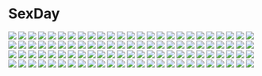 # SexDay
![](https://konachan.com/jpeg/2ae1447d8c8c3f72e7289ec951c6852f/Konachan.com%20-%20146338%20ass%20game_cg%20long_hair%20mitha%20nanawind%20nipples%20orange_eyes%20panties%20school_uniform%20striped_panties%20thighhighs%20twintails%20underwear%20white_hair%20yuyukana.jpg)
![](https://konachan.com/image/8dcbe018efd07ddf1384633da8374430/Konachan.com%20-%20120536%20brown_hair%20fizz%20karory%20koisuru_koto_to_mitsuketari%20school_uniform%20suzuse_satsuki%20thighhighs.jpg)
![](https://konachan.com/jpeg/34253b7e146fc336cc0d6a9ed206f6c9/Konachan.com%20-%20279128%20barefoot%20blonde_hair%20blush%20breasts%20kiniro_mosaic%20kujou_karen%20long_hair%20minato_%28ojitan_gozaru%29%20navel%20ribbons%20spread_legs%20valentine.jpg)
![](https://konachan.com/jpeg/b120c56923fe2e2ae661054c676bde35/Konachan.com%20-%20109055%20animal%20bird%20doll%20hatori_piyoko%20hook%20long_hair%20panties%20pantyhose%20school_uniform%20strawberry_nauts%20underwear%20yatsuka_itsuki.jpg)
![](https://konachan.com/image/86c3a4a2b55e49b0535c0f43546fc764/Konachan.com%20-%20298366%20ass%20beach%20bikini%20blonde_hair%20blue_eyes%20breasts%20clouds%20kanta_%28kanta_077%29%20long_hair%20original%20pointed_ears%20shade%20sky%20swimsuit%20topless%20towel.jpg)
![](https://konachan.com/jpeg/eb7cb1c04752a5571d3ce6fda8bf8fb8/Konachan.com%20-%20106605%20blush%20breasts%20brown_hair%20censored%20derivara%21%20game_cg%20nipples%20paizuri%20penis%20yufu_asuka.jpg)
![](https://konachan.com/image/c7931631f10602e032949c53678e2bd3/Konachan.com%20-%20148457%20ariverkao%20blonde_hair%20breasts%20brown_eyes%20cleavage%20original%20panties%20sword%20underwear%20weapon.jpg)
![](https://konachan.com/image/7f5800cec775d03e614e56b311ba5d4f/Konachan.com%20-%20219916%202girls%20aliasing%20anthropomorphism%20book%20building%20flowers%20kantai_collection%20shigure_%28kancolle%29%20sleeping%20socks%20stairs%20tailam%20thighhighs.jpg)
![](https://konachan.com/image/f9649d0845c8c1d6f66224f17696602f/Konachan.com%20-%20189606%20censored%20cum%20handjob%20penis%20takanashi_nazuna%20working%21%21.jpg)
![](https://konachan.com/jpeg/503048fc659763da7f02632586298583/Konachan.com%20-%20148190%20arantheus%20ass%20bed%20blonde_hair%20blush%20fate_hollow_ataraxia%20fate_stay_night%20fate_%28series%29%20fingering%20nipples%20nude%20saber%20saber_alter%20tribadism%20wet%20yuri.jpg)
![](https://konachan.com/image/a9f4223e102e17cb9323e5fb65083ff7/Konachan.com%20-%2064801%20cecily_cambell%20charlotte_e_firobisher%20lisa%20pointed_ears%20seiken_no_blacksmith.jpg)
![](https://konachan.com/jpeg/180b987050c14b0df5e29adaed50ac46/Konachan.com%20-%20296016%20ass%20breasts%20granblue_fantasy%20nipples%20sarasa_%28granblue_fantasy%29%20sex%20tenken%20third-party_edit%20uncensored.jpg)
![](https://konachan.com/image/7b4f630b752ca7d5d2b182250b8e21a8/Konachan.com%20-%2015009%20flcl.jpg)
![](https://konachan.com/image/67543e5562bf43f4711367bb38820447/Konachan.com%20-%20157892%20cacnea%20cherrim%20cherubi%20foongus%20hat%20hoppip%20oddish%20pansage%20pokemon%20psyduck%20roselia%20seedot%20sewaddle%20shaymin%20skiploom%20snivy%20sunkern%20tangela%20wailmer.jpg)
![](https://konachan.com/image/c6ba1c589abdfdc8a708bcc0d9204aaf/Konachan.com%20-%2024964%20gainax%20kobayashi_yuji%20neon_genesis_evangelion%20soryu_asuka_langley.jpeg)
![](https://konachan.com/jpeg/357a1092361eda314d10b8705c5a9917/Konachan.com%20-%20305172%20aqua_eyes%20braids%20cherry_blossoms%20flowers%20lium%20long_hair%20original%20pink_hair%20water.jpg)
![](https://konachan.com/jpeg/8adc8eab5972579872e888534278a80f/Konachan.com%20-%20256633%20akaza%20breasts%20cleavage%20game_cg%20henshin_3%20may-be_soft%20minakoshi_konami%20nipples%20panties%20see_through%20underwear%20wink.jpg)
![](https://konachan.com/image/25f2876c80933ede75c112da59c1578a/Konachan.com%20-%20143705%20animal_ears%20ass%20breasts%20brown_hair%20bunnygirl%20calendar%20cleavage%20hosaka_hina%20hulotte%20ikegami_akane%20long_hair%20pantyhose%20tail%20wink%20with_ribbon.jpg)
![](https://konachan.com/image/b2bfad3b79e3c49b92f2dcc49c9a75f8/Konachan.com%20-%20196478%20blue%20hat%20original%20short_hair%20tie%20yoshioka_yoshiko.jpg)
![](https://konachan.com/image/885d6b250fe8dc8a828d90f621dbee14/Konachan.com%20-%20217625%20f%20original.jpg)
![](https://konachan.com/image/a0fcf2c0d656c40361c1aefe976b0dde/Konachan.com%20-%2065674%20akiyama_mio%20hirasawa_yui%20k-on%21%20kotobuki_tsumugi%20tainaka_ritsu.jpg)
![](https://konachan.com/image/cd93768df3a3642a0bfe6f490084d665/Konachan.com%20-%20286010%20aqua_eyes%20atdan%20blue_hair%20breasts%20cropped%20dress%20fang%20haiyi%20sideboob%20space%20stars%20vocaloid%20water%20waterfall%20wristwear.jpg)
![](https://konachan.com/jpeg/069464eb503dfefbf45c52b3fd45263f/Konachan.com%20-%20175254%20bed%20bra%20brown_eyes%20brown_hair%20game_cg%20kushinada_nadeshiko%20long_hair%20miyasu_risa%20open_shirt%20panties%20pantyhose%20underwear%20windmill_%28company%29.jpg)
![](https://konachan.com/jpeg/e7430ae44daf81a8c3c47e00849ebc38/Konachan.com%20-%20198186%20animal_ears%20bunny_ears%20drink%20food%20kneehighs%20long_hair%20nyantype%20orange_hair%20purple_eyes%20purple_hair%20red_hair%20scan%20short_hair%20skirt%20yellow_eyes.jpg)
![](https://konachan.com/image/5779ef7cd1071c1aaf477abf49897aa5/Konachan.com%20-%20305853%20aqua_eyes%20blush%20bow%20breast_hold%20breasts%20brown_hair%20long_hair%20nipples%20no_bra%20original%20panties%20school_uniform%20shirt_lift%20underwear.jpg)
![](https://konachan.com/jpeg/0f980c319fc1dbcc06fe4f597a1037e1/Konachan.com%20-%2097143%20animal_ears%20apple%20brown_eyes%20brown_hair%20food%20fruit%20horo%20long_hair%20nude%20ookami_to_koushinryou%20tail%20white%20wolfgirl.jpg)
![](https://konachan.com/jpeg/fa785986125c0ecfcae4e593581bea43/Konachan.com%20-%20263859%20akeno_com%20bell%20brown_hair%20hat%20original%20phone%20red_eyes%20school_uniform%20short_hair%20skirt%20vocaloid%20wristwear.jpg)
![](https://konachan.com/image/0335326e5db08b57a973ee8f7140e689/Konachan.com%20-%2043741%20bath%20bathtub%20kannagi_crazy_shrine_maidens%20nagi%20nude.jpg)
![](https://konachan.com/image/5195f5f12c1ab2911812a63e6df08456/Konachan.com%20-%2034219%20tagme.jpg)
![](https://konachan.com/image/d3144c7234690b7f137772c6aeccb379/Konachan.com%20-%2035854%20katori_rea%20maid%20nekonyan%20parfait_chocolat%20waitress.jpg)
![](https://konachan.com/jpeg/447f6b1acb0795621ede1f462e9a0089/Konachan.com%20-%20246277%20blush%20bow%20hat%20loli%20lolita_fashion%20long_hair%20masaru_miura%20patchouli_knowledge%20purple_eyes%20purple_hair%20skirt_lift%20touhou%20watermark%20wristwear.jpg)
![](https://konachan.com/image/dc94c98ec5bb2b9d7fa3e51b236cf576/Konachan.com%20-%20174550%20bra%20breasts%20choker%20cleavage%20elbow_gloves%20garter_belt%20gloves%20pink_eyes%20pink_hair%20ribbons%20short_hair%20stockings%20thighhighs%20touhou%20underwear%20ut_%28apt%29.jpg)
![](https://konachan.com/image/0dbc6532cf090729d03c1b68af9e18f3/Konachan.com%20-%2076003%20animal_ears%20charlotte_e_yeager%20cosplay%20strike_witches%20swimsuit%20tail.jpg)
![](https://konachan.com/jpeg/68fb0e3f3f4b25fd46e7b9e1216fcf10/Konachan.com%20-%20242069%20annin_doufu%20autumn%20barefoot%20brown_eyes%20brown_hair%20clouds%20idolmaster%20leaves%20loli%20long_hair%20onsen%20ponytail%20senzaki_ema%20short_hair%20sky%20towel%20water.jpg)
![](https://konachan.com/jpeg/7741f7be6209cb31bd0c60f069363155/Konachan.com%20-%20177413%20blush%20cropped%20flat_chest%20hinamizawa_%28hina-sawa%29%20long_hair%20makai_gakuen_catastrophe%20nopan%20pink_hair%20purple_eyes%20torn_clothes%20wings.jpg)
![](https://konachan.com/jpeg/7a8466c015945babea598f4c2940d07e/Konachan.com%20-%20241065%20bodysuit%20breasts%20cropped%20erect_nipples%20fate_grand_order%20fate_%28series%29%20long_hair%20purple_hair%20red_eyes%20skintight%20tagme_%28artist%29%20weapon.jpg)
![](https://konachan.com/image/47d69b0b94b1aae22966187deaa3b27f/Konachan.com%20-%20175454%20animal_ears%20ashe%20black_hair%20braids%20breasts%20cleavage%20clouds%20ezreal%20fire%20foxgirl%20grass%20long_hair%20magic%20mask%20ricegnat%20sword%20tail%20weapon%20yellow_eyes.jpg)
![](https://konachan.com/jpeg/3baafdf9573d94725dea784671d01a83/Konachan.com%20-%20194535%20blush%20breasts%20chocola%20headband%20logo%20long_hair%20nipples%20no_bra%20open_shirt%20panties%20red_eyes%20tenmaso%20thighhighs%20underwear%20undressing%20whirlpool%20white_hair.jpg)
![](https://konachan.com/image/b852f7d9f528743bfbdcc2f748f3606f/Konachan.com%20-%20194319%202girls%20a_luo%20blue_eyes%20blue_hair%20dress%20green_eyes%20hat%20kaku_seiga%20miyako_yoshika%20purple_hair%20short_hair%20skirt%20thighhighs%20touhou.jpg)
![](https://konachan.com/jpeg/93e652d40913dcb53b730f781fe9b696/Konachan.com%20-%20177882%202girls%20bed%20black_hair%20blush%20bra%20breasts%20cleavage%20eventh7%20green_eyes%20hug%20long_hair%20navel%20original%20panties%20ponytail%20signed%20tattoo%20underwear%20yuri.jpg)
![](https://konachan.com/image/c03b6f873ef01b2f914ca2e56e88a323/Konachan.com%20-%20208482%20nine_wangwang%20original.jpg)
![](https://konachan.com/image/ba9d825392947db0a02c99fdcf836c54/Konachan.com%20-%2023449%20aria%20green_eyes%20mizunashi_akari%20pink_hair%20tagme.jpg)
![](https://konachan.com/jpeg/2868b6f2f08dfe96d3d62da640c1eb1d/Konachan.com%20-%20162092%20breasts%20nipples%20ran%27ou_%28tamago_no_kimi%29%20tan_lines%20third-party_edit%20white%20yuri.jpg)
![](https://konachan.com/image/4b1d7bea3afc54bdd05a317a8c85a83a/Konachan.com%20-%20240731%20aqua_eyes%20bow%20breasts%20eromanga-sensei%20gosledging%20gray_hair%20izumi_sagiri%20loli%20no_bra%20nopan%20shorts.jpg)
![](https://konachan.com/jpeg/71be8253b1b045cce72ffded48af0aeb/Konachan.com%20-%20295005%20ass%20blonde_hair%20idolmaster%20makatani%20panties%20purple_eyes%20saijou_juri%20school_uniform%20short_hair%20skirt%20skirt_lift%20underwear%20white%20wristwear.jpg)
![](https://konachan.com/image/42c4ab184f637c9812d2cc3969967016/Konachan.com%20-%205604%20arakawa%20asahina_mikuru%20group%20koizumi_itsuki%20kunikida%20kyon%20kyon_no_imouto%20maid%20male%20mori_sonou%20nagato_yuki%20school_uniform%20shamisen%20taniguchi%20tsuruya.jpg)
![](https://konachan.com/jpeg/cf1cf6a9fe856a624292a3d4d4eb7b6d/Konachan.com%20-%20264860%20aqua_eyes%20barefoot%20bikini%20blonde_hair%20bosshi%20breasts%20cleavage%20erect_nipples%20long_hair%20navel%20original%20sketch%20spread_legs%20swimsuit.jpg)
![](https://konachan.com/jpeg/a7ee08e475d937ec83cfb60bd9e397b5/Konachan.com%20-%20193390%20blue_eyes%20blush%20game_cg%20panties%20red_hair%20rosebleu%20sekai_wo_sukuu_dake_no_kantan_na_oshigoto%20skirt%20skirt_lift%20sky%20underwear%20upskirt%20yamanashi_akari.jpg)
![](https://konachan.com/image/81a637f8788622d407cd1e995653e059/Konachan.com%20-%20134850%20ass%20barefoot%20bed%20blush%20bow%20bra%20brown_eyes%20brown_hair%20headband%20idolmaster%20loli%20long_hair%20minase_iori%20nopan%20oyari_ashito%20ribbons%20scan%20underwear.jpg)
![](https://konachan.com/image/be250c08aa3a4903ea149976dcdf05d8/Konachan.com%20-%2090155%20bunnygirl%20inaba_tewi%20loli%20reisen_udongein_inaba%20tagme_%28artist%29%20touhou%20yukkuri_shiteitte_ne.jpg)
![](https://konachan.com/image/8532c63104af05f8c41ba40a9b5708d6/Konachan.com%20-%20171197%20aliasing%20animal_ears%20bell%20blush%20breast_hold%20breasts%20bunny_ears%20christmas%20cleavage%20green_hair%20long_hair%20no_bra%20original%20red_eyes%20teddy_bear%20thighhighs.jpg)
![](https://konachan.com/jpeg/fec39829dff9d12413f6df376a8155dc/Konachan.com%20-%20212909%20gun_gale_online%20kirigaya_kazuto%20male%20rikusempai%20shinon_%28sao%29%20sword_art_online%20trap.jpg)
![](https://konachan.com/image/137e445dfa181a4faea07be87f429243/Konachan.com%20-%2089773%20all_male%20baldr_sky%20kadokura_kou%20kikuchi_seiji%20male.jpg)
![](https://konachan.com/image/d918ff9c0b11e0292130222c1fdedc64/Konachan.com%20-%20153805%20animal%20hrhr%20original%20pointed_ears.jpg)
![](https://konachan.com/jpeg/3ae820516cbd01f80ef079fc515f3691/Konachan.com%20-%2023762%20bikini%20gakuen_utopia_manabi_straight%20odori_momoha%20swimsuit.jpg)
![](https://konachan.com/image/e90a2e6d9c065513709b46fee9a615c5/Konachan.com%20-%20150050%20brown_eyes%20brown_hair%20culture_japan%20koku%20school_uniform%20suenaga_mirai.jpg)
![](https://konachan.com/image/ee300ced69e596d2bf8f0a44e9b4e13f/Konachan.com%20-%2039563%202girls%20black_eyes%20blush%20brown_eyes%20brown_hair%20glasses%20hidamari_sketch%20japanese_clothes%20miko%20purple_hair%20sae%20short_hair%20ume_aoki%20yuno.jpg)
![](https://konachan.com/image/f946030d5957389f98e55f609db602ed/Konachan.com%20-%20296428%20black_hair%20blush%20breasts%20brown_eyes%20censored%20long_hair%20navel%20necklace%20nipples%20nude%20original%20penis%20pubic_hair%20pussy%20shikuta_maru%20spread_legs.jpg)
![](https://konachan.com/image/ce9d8b71dc498cb11536a4ede5a9acc1/Konachan.com%20-%20145183%20blush%20bow%20brown_eyes%20brown_hair%20censored%20hakurei_reimu%20long_hair%20nironiro%20swimsuit%20touhou.jpg)
![](https://konachan.com/image/e80bd1fbcafb0be7c2aec8d9004bfa35/Konachan.com%20-%2086566%20dress%20flowers%20jpeg_artifacts%20long_hair%20signed%20tagme%20white_hair.jpg)
![](https://konachan.com/image/43d44c909f9fce7f146074d61bf0760f/Konachan.com%20-%2042327%20bunnygirl%20reisen_udongein_inaba%20touhou.jpg)
![](https://konachan.com/image/b1911582f803953c276f36bf95ae3fda/Konachan.com%20-%2014364%20tagme.jpg)
![](https://konachan.com/image/d7f42a1bc236d7416ca9fbdbf8596357/Konachan.com%20-%2013377%20hiiragi_tsukasa%20lucky_star.jpg)
![](https://konachan.com/jpeg/1211c9cfa6c72acae3725bffc09b6720/Konachan.com%20-%20232336%20anthropomorphism%20kantai_collection%20nyum%20yuudachi_%28kancolle%29.jpg)
![](https://konachan.com/jpeg/154c8dfa2561ee275ccf214f211155d1/Konachan.com%20-%20173478%20blue_eyes%20blue_hair%20glasses%20green_eyes%20green_hair%20group%20inumuta_houka%20kill_la_kill%20matoi_ryuuko%20open_shirt%20red%20short_hair%20shsite%20uniform.jpg)
![](https://konachan.com/jpeg/83d85e8560f0597dd69ef95265a11556/Konachan.com%20-%20271684%20barefoot%20brown_hair%20game_console%20himote_house%20pantyhose%20sleeping%20socks%20yomu_%28sgt_epper%29.jpg)
![](https://konachan.com/image/237da72e97065157bb6825209fc38f2b/Konachan.com%20-%20262228%202girls%20darling_in_the_franxx%20ichigo_%28darling_in_the_franxx%29%20zero_two%20zipplin.jpg)
![](https://konachan.com/image/8906cd91a8a8956ced61f4cbc1d59b69/Konachan.com%20-%20246852%20animal%20aqua_eyes%20aqua_hair%20bow%20dress%20garter%20gloves%20hatsune_miku%20long_hair%20minami_mofuko%20rabbit%20ribbons%20twintails%20vocaloid%20wand%20yuki_miku.jpg)
![](https://konachan.com/image/3713d27c3ad75f96559de09f71b23f21/Konachan.com%20-%20154702%20aqua_eyes%20blonde_hair%20boku_wa_tomodachi_ga_sukunai%20breasts%20cait%20cleavage%20kashiwazaki_sena%20valentine.jpg)
![](https://konachan.com/image/ebb6dbc5931fe66706248e8a1abc6837/Konachan.com%20-%2050992%20guitar%20hirasawa_yui%20instrument%20k-on%21.jpg)
![](https://konachan.com/jpeg/54fc036018849a5578da08cd17edcffa/Konachan.com%20-%20252967%20animal_ears%20anthropomorphism%20azur_lane%20bikini%20black_hair%20breasts%20choker%20ero_waifu%20foxgirl%20long_hair%20navel%20nipples%20orange_eyes%20swimsuit%20wet.jpg)
![](https://konachan.com/jpeg/aea4af81f066d0b6c8599d705b4ae7d5/Konachan.com%20-%20263258%20aliasing%20blush%20breasts%20fate_%28series%29%20hera_%28hara0742%29%20long_hair%20navel%20nipples%20nude%20penis%20pussy%20pussy_juice%20sex%20spread_legs%20uncensored%20wet%20white_hair.jpg)
![](https://konachan.com/jpeg/bdd9873c4d1f6bd0f8848910fff1d6d9/Konachan.com%20-%20238054%20akahito%20breasts%20brown_hair%20dress%20elbow_gloves%20flowers%20gloves%20green_eyes%20long_hair%20petals%20tamasaka_makoto%20tokyo_7th_sisters.jpg)
![](https://konachan.com/jpeg/81be5d540bb5bacb09a4ed05122aae65/Konachan.com%20-%20161524%20dennryuurai%20merry_nightmare%20nipple_slip%20panties%20pointed_ears%20underwear%20wet%20yumekui_merry.jpg)
![](https://konachan.com/image/f54b542fd9fb7ad341e3fd340d84786d/Konachan.com%20-%20106654%20breasts%20censored%20nipples%20original%20paizuri%20pass-d%20penis.jpg)
![](https://konachan.com/image/79f1e136c27c46cfbce187d06f92f68b/Konachan.com%20-%2098284%20blonde_hair%20flandre_scarlet%20kaisu%20phone%20red_eyes%20thighhighs%20touhou%20vampire%20wings.jpg)
![](https://konachan.com/image/6ecdd8a99a2359394e7e93d683f52de5/Konachan.com%20-%20181257%20animal_ears%20breasts%20foxgirl%20japanese_clothes%20koishi_chikasa%20multiple_tails%20nipples%20original%20s_kanojo%20tail%20white_hair%20yellow_eyes.jpg)
![](https://konachan.com/image/e1373df834d0fb426dc451dc4d170a3f/Konachan.com%20-%20174350%20aliasing%20big.g%20black_hair%20blonde_hair%20boots%20clouds%20elbow_gloves%20gloves%20headband%20long_hair%20rensouhou-chan%20skirt%20thighhighs%20water%20weapon%20yellow_eyes.jpg)
![](https://konachan.com/image/396faabf3ddcaaf644af5f12f25f1126/Konachan.com%20-%2035353%20animal%20bunnygirl%20doll%20fairy%20inaba_tewi%20katana%20lily_white%20luna_child%20mage%20maid%20miko%20myon%20rabbit%20sunny_milk%20sword%20touhou%20vampire%20weapon%20witch.jpg)
![](https://konachan.com/image/a01131282e666b540f13bc2707994a0d/Konachan.com%20-%2092209%20vandread.jpg)
![](https://konachan.com/image/a96b0a07eda5c2d71c8cc2a2dca2263d/Konachan.com%20-%20160866%20animal%20clouds%20fish%20hiyo_tomy%20original%20scenic%20school_uniform%20sky%20water.jpg)
![](https://konachan.com/jpeg/1f15adb8277071dd78daf0a91f7bda86/Konachan.com%20-%20225937%20ball%20brown_hair%20female_protagonist_%28pokemon_go%29%20gloves%20hat%20long_hair%20pantyhose%20phone%20pokemon%20ponytail%20red_eyes%20shorts%20zunofu.jpg)
![](https://konachan.com/jpeg/662aa063815cde779d21fbc8c3b280e8/Konachan.com%20-%20291072%20book%20bow%20dress%20eho_%28icbm%29%20orange_eyes%20short_hair%20thighhighs%20tokiko%20touhou%20waifu2x%20white_hair%20wings.jpg)
![](https://konachan.com/jpeg/e3f4737dd5fdf6fb8e8ae6689589b74f/Konachan.com%20-%20268800%20anus%20ass%20blonde_hair%20blush%20boris_%28noborhys%29%20breasts%20censored%20dress%20green_eyes%20lillie_%28pokemon%29%20long_hair%20nipples%20pokemon%20ponytail%20pussy%20torn_clothes.jpg)
![](https://konachan.com/image/62cc0d76755e35cc1e77cf59bf4cfa77/Konachan.com%20-%2029603%20aquaplus%20himeyuri_ruri%20himeyuri_sango%20leaf%20nanao_naru%20to_heart%20to_heart_2.jpg)
![](https://konachan.com/image/e9715f6fae217e2ab0493eaf397b6556/Konachan.com%20-%2047029%20black%20green_hair%20japanese_clothes%20kochiya_sanae%20long_hair%20miko%20touhou%20yellow_eyes.jpg)
![](https://konachan.com/jpeg/67fd2abe40c2a83b496632a0db5ed44d/Konachan.com%20-%20109720%20blush%20drink%20kankitsukei_shoujo%20orange_hair%20tagme%20vector.jpg)
![](https://konachan.com/image/41e6bf640137d646be5458babe5387db/Konachan.com%20-%20146582%20breasts%20choker%20cleavage%20green_hair%20horns%20juniper%27s_knot%20pan%21ies%20pantyhose%20pointed_ears%20short_hair%20yellow_eyes.jpg)
![](https://konachan.com/image/30b9c74296584ee9b66459ae72aea3ba/Konachan.com%20-%2074489%20bed%20brown_eyes%20brown_hair%20hiide%20loli%20nekomiya_nono%20panties%20scan%20underwear%20yotsunoha.jpg)
![](https://konachan.com/jpeg/58584b7224010c896c114f7d03c17b52/Konachan.com%20-%209312%20dress%20hat%20maribel_han%20touhou%20usami_renko%20yuuki_tatsuya.jpg)
![](https://konachan.com/jpeg/4937a18f6b8aa30c92124955fa47471c/Konachan.com%20-%20296179%20clouds%20hoodie%20kitsune_%28kazenouta%29%20landscape%20original%20scenic%20short_hair.jpg)
![](https://konachan.com/image/5356c5224f7112b187a05c24f30f4e32/Konachan.com%20-%20301305%20bikini%20blush%20breasts%20dark_skin%20erect_nipples%20navel%20original%20pointed_ears%20purple_eyes%20sasagawa_%28haikaiki%29%20spread_legs%20swimsuit%20white_hair.jpg)
![](https://konachan.com/jpeg/60db87afae3e6c10bf00b9a208969a74/Konachan.com%20-%20248257%20aqua_eyes%20aqua_hair%20ass%20blush%20hatsune_miku%20kneehighs%20kyod%2B%20long_hair%20school_uniform%20skirt%20twintails%20vocaloid.jpg)
![](https://konachan.com/image/ce5d45437e24bdabbba06b97e9ec9c31/Konachan.com%20-%2084240%20goggles%20group%20guitar%20gumi%20hatsune_miku%20instrument%20kagamine_len%20kagamine_rin%20kaito%20kamui_gakupo%20male%20meiko%20tennet%20thighhighs%20twintails%20vocaloid.jpg)
![](https://konachan.com/image/6e30ee7a661861c73bde9623736d382c/Konachan.com%20-%20144009%20animal_ears%20blush%20elbow_gloves%20garter_belt%20gloves%20jpeg_artifacts%20lillithlauda%20long_hair%20original%20panties%20purple_hair%20thighhighs%20underwear%20yellow_eyes.jpg)
![](https://konachan.com/image/0fdca872695d0bc213e6d70ded1a3d3e/Konachan.com%20-%2072699%20clannad%20furukawa_nagisa.jpg)
![](https://konachan.com/image/5cb0f254108a652e2198e4e81a85edcb/Konachan.com%20-%2054832%20bakemonogatari%20hachikuji_mayoi%20loli%20monogatari_%28series%29.jpg)
![](https://konachan.com/image/b02aa24536d004cf66884654e5de33b0/Konachan.com%20-%20154258%20gumi%20mayu_%28vocaloid%29%20rio_%28e2759%29%20vocaloid.jpg)
![](https://konachan.com/jpeg/897bdcac7d83159f18bdf01f29ffc5e4/Konachan.com%20-%20257946%20adagaki_aki%20black_hair%20bow%20braids%20brown%20brown_eyes%20brown_hair%20flowers%20fujinomiya_neko%20gloves%20japanese_clothes%20kimono%20koiwai_yoshino%20short_hair%20tiv.jpg)
![](https://konachan.com/jpeg/55fe41ae35d9b858d4bc6a0d9f1d6b66/Konachan.com%20-%20164440%20blue_hair%20brown_hair%20crown%20flowers%20gary_%28ib%29%20ib%20ib_%28ib%29%20rose%20sword%20toraceera%20weapon.jpg)
